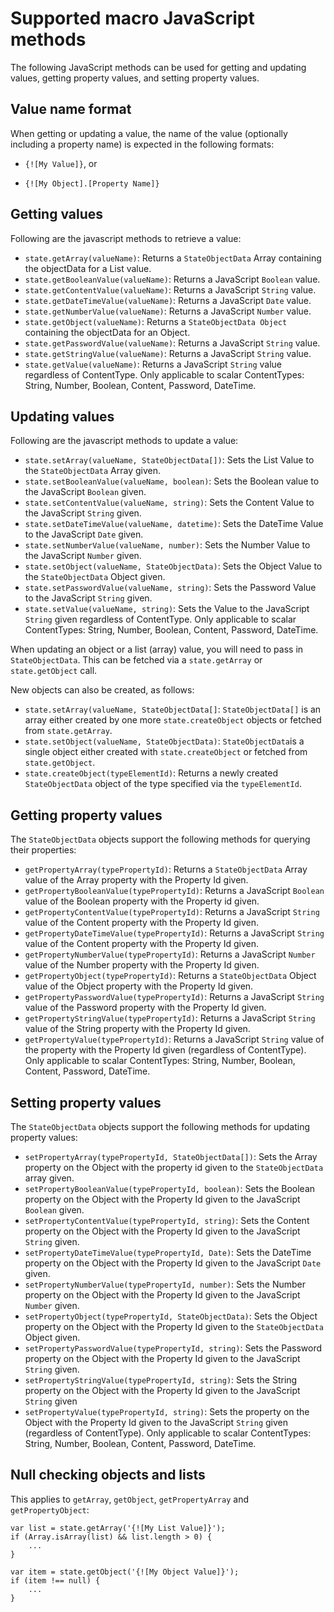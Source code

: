 # Supported macro JavaScript methods

<head>
  <meta name="guidename" content="Flow"/>
  <meta name="context" content="GUID-b705e1cf-a86d-44b8-a44e-5ac692c477e0"/>
</head>


The following JavaScript methods can be used for getting and updating values, getting property values, and setting property values.

## Value name format

When getting or updating a value, the name of the value \(optionally including a property name\) is expected in the following formats:

-   `{![My Value]}`, or

-   `{![My Object].[Property Name]}`


## Getting values

Following are the javascript methods to retrieve a value:

- `state.getArray(valueName)`: Returns a `StateObjectData` Array containing the objectData for a List value.
- `state.getBooleanValue(valueName)`: Returns a JavaScript `Boolean` value.
- `state.getContentValue(valueName)`: Returns a JavaScript `String` value.
- `state.getDateTimeValue(valueName)`: Returns a JavaScript `Date` value.
- `state.getNumberValue(valueName)`: Returns a JavaScript `Number` value.
- `state.getObject(valueName)`: Returns a `StateObjectData Object` containing the objectData for an Object.
- `state.getPasswordValue(valueName)`: Returns a JavaScript `String` value. 
- `state.getStringValue(valueName)`: Returns a JavaScript `String` value.
- `state.getValue(valueName)`: Returns a JavaScript `String` value regardless of ContentType. Only applicable to scalar ContentTypes: String, Number, Boolean, Content, Password, DateTime.


## Updating values

Following are the javascript methods to update a value:

- `state.setArray(valueName, StateObjectData[])`: Sets the List Value to the `StateObjectData` Array given.
- `state.setBooleanValue(valueName, boolean)`: Sets the Boolean value to the JavaScript `Boolean` given.
- `state.setContentValue(valueName, string)`: Sets the Content Value to the JavaScript `String` given.
- `state.setDateTimeValue(valueName, datetime)`: Sets the DateTime Value to the JavaScript `Date` given.
- `state.setNumberValue(valueName, number)`: Sets the Number Value to the JavaScript `Number` given.
- `state.setObject(valueName, StateObjectData)`: Sets the Object Value to the `StateObjectData` Object given.
- `state.setPasswordValue(valueName, string)`: Sets the Password Value to the JavaScript `String` given.
- `state.setValue(valueName, string)`: Sets the Value to the JavaScript `String` given regardless of ContentType. Only applicable to scalar ContentTypes: String, Number, Boolean, Content, Password, DateTime.

When updating an object or a list \(array\) value, you will need to pass in `StateObjectData`. This can be fetched via a `state.getArray` or `state.getObject` call.



New objects can also be created, as follows:

- `state.setArray(valueName, StateObjectData[]`: `StateObjectData[]` is an array either created by one more `state.createObject` objects or fetched from `state.getArray`.
- `state.setObject(valueName, StateObjectData)`: `StateObjectData`is a single object either created with `state.createObject` or fetched from `state.getObject`.
- `state.createObject(typeElementId)`: Returns a newly created `StateObjectData` object of the type specified via the `typeElementId`.


## Getting property values

The `StateObjectData` objects support the following methods for querying their properties:

- `getPropertyArray(typePropertyId)`: Returns a `StateObjectData` Array value of the Array property with the Property Id given.
- `getPropertyBooleanValue(typePropertyId)`: Returns a JavaScript `Boolean` value of the Boolean property with the Property id given.
- `getPropertyContentValue(typePropertyId)`: Returns a JavaScript `String` value of the Content property with the Property Id given.
- `getPropertyDateTimeValue(typePropertyId)`: Returns a JavaScript `String` value of the Content property with the Property Id given.
- `getPropertyNumberValue(typePropertyId)`: Returns a JavaScript `Number` value of the Number property with the Property Id given.
- `getPropertyObject(typePropertyId)`: Returns a `StateObjectData` Object value of the Object property with the Property Id given.
- `getPropertyPasswordValue(typePropertyId)`: Returns a JavaScript `String` value of the Password property with the Property Id given.
- `getPropertyStringValue(typePropertyId)`: Returns a JavaScript `String` value of the String property with the Property Id given.
- `getPropertyValue(typePropertyId)`: Returns a JavaScript `String` value of the property with the Property Id given \(regardless of ContentType\). Only applicable to scalar ContentTypes: String, Number, Boolean, Content, Password, DateTime.

## Setting property values

The `StateObjectData` objects support the following methods for updating property values:

- `setPropertyArray(typePropertyId, StateObjectData[])`: Sets the Array property on the Object with the property id given to the `StateObjectData` array given.
- `setPropertyBooleanValue(typePropertyId, boolean)`: Sets the Boolean property on the Object with the Property Id given to the JavaScript `Boolean` given.
- `setPropertyContentValue(typePropertyId, string)`: Sets the Content property on the Object with the Property Id given to the JavaScript `String` given.
- `setPropertyDateTimeValue(typePropertyId, Date)`: Sets the DateTime property on the Object with the Property Id given to the JavaScript `Date` given.
- `setPropertyNumberValue(typePropertyId, number)`: Sets the Number property on the Object with the Property Id given to the JavaScript `Number` given.
- `setPropertyObject(typePropertyId, StateObjectData)`: Sets the Object property on the Object with the Property Id given to the `StateObjectData` Object given.
- `setPropertyPasswordValue(typePropertyId, string)`: Sets the Password property on the Object with the Property Id given to the JavaScript `String` given.
- `setPropertyStringValue(typePropertyId, string)`: Sets the String property on the Object with the Property Id given to the JavaScript `String` given
- `setPropertyValue(typePropertyId, string)`:  Sets the property on the Object with the Property Id given to the JavaScript `String` given (regardless of ContentType). Only applicable to scalar ContentTypes: String, Number, Boolean, Content, Password, DateTime.

## Null checking objects and lists

This applies to `getArray`, `getObject`, `getPropertyArray` and `getPropertyObject`:

```
var list = state.getArray('{![My List Value]}');
if (Array.isArray(list) && list.length > 0) {
    ...
}
```

```
var item = state.getObject('{![My Object Value]}');
if (item !== null) {
    ...
}
```